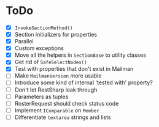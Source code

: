 ﻿# ToDo

- [x] `InvokeSectionMethod()`
- [x] Section initializers for properties
- [x] Parallel
- [x] Custom exceptions
- [x] Move all the helpers in `SectionBase` to utility classes
- [x] Get rid of `SafeSelectNodes()`
- [x] Test with properties that don't exist in Mailman
- [ ] Make `MailmanVersion` more usable
- [ ] Introduce some kind of internal 'tested with' property?
- [ ] Don't let RestSharp leak through
- [ ] Parameters as tuples
- [ ] RosterRequest should check status code
- [ ] Implement `IComparable` on `Member`
- [ ] Differentiate `textarea` strings and lists